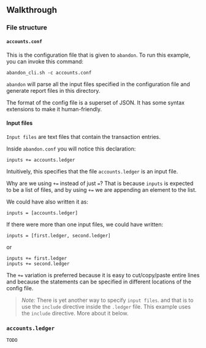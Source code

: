 ## Walkthrough

### File structure

#### `accounts.conf`
This is the configuration file that is given to `abandon`. To run this example, you can invoke this command:

```
abandon_cli.sh -c accounts.conf
```

`abandon` will parse all the input files specified in the configuration file and generate report files in this
directory.

The format of the config file is a superset of JSON. It has some syntax extensions to make it human-friendly.

#### Input files
`Input files` are text files that contain the transaction entries.

Inside `abandon.conf` you will notice this declaration:
```
inputs += accounts.ledger
```

Intuitively, this specifies that the file `accounts.ledger` is an input file.

Why are we using `+=` instead of just `=`? That is because `inputs` is expected to be a list of files, and
by using `+=` we are appending an element to the list.

We could have also written it as:
```
inputs = [accounts.ledger]
```

If there were more than one input files, we could have written:
```
inputs = [first.ledger, second.ledger]
```
or
```
inputs += first.ledger
inputs += second.ledger
```

The `+=` variation is preferred because it is easy to cut/copy/paste entire
lines and because the statements can be specified in different locations of the config
file.

> *Note:* There is yet another way to specify `input files`.
> and that is to use the `include` directive inside the `.ledger`
> file. This example uses the `include` directive. More about it below.


### `accounts.ledger`

`TODO`
